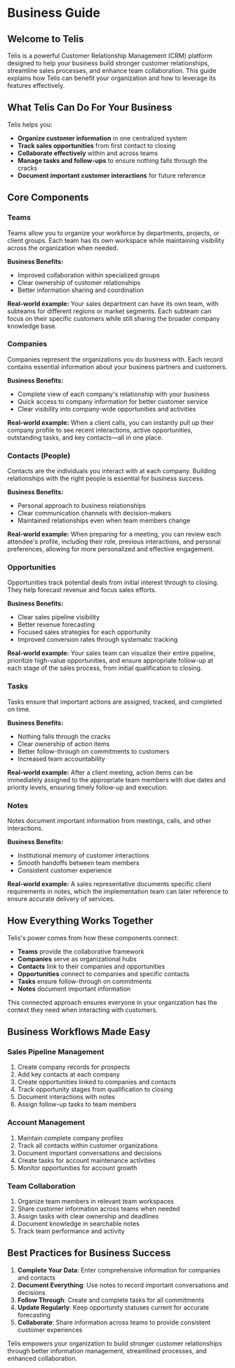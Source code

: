 # Business Guide

## Welcome to Telis

Telis is a powerful Customer Relationship Management (CRM) platform designed to help your business build stronger customer relationships, streamline sales processes, and enhance team collaboration. This guide explains how Telis can benefit your organization and how to leverage its features effectively.

## What Telis Can Do For Your Business

Telis helps you:
- **Organize customer information** in one centralized system
- **Track sales opportunities** from first contact to closing
- **Collaborate effectively** within and across teams
- **Manage tasks and follow-ups** to ensure nothing falls through the cracks
- **Document important customer interactions** for future reference

## Core Components

### Teams

Teams allow you to organize your workforce by departments, projects, or client groups. Each team has its own workspace while maintaining visibility across the organization when needed.

**Business Benefits:**
- Improved collaboration within specialized groups
- Clear ownership of customer relationships
- Better information sharing and coordination

**Real-world example:** Your sales department can have its own team, with subteams for different regions or market segments. Each subteam can focus on their specific customers while still sharing the broader company knowledge base.

### Companies

Companies represent the organizations you do business with. Each record contains essential information about your business partners and customers.

**Business Benefits:**
- Complete view of each company's relationship with your business
- Quick access to company information for better customer service
- Clear visibility into company-wide opportunities and activities

**Real-world example:** When a client calls, you can instantly pull up their company profile to see recent interactions, active opportunities, outstanding tasks, and key contacts—all in one place.

### Contacts (People)

Contacts are the individuals you interact with at each company. Building relationships with the right people is essential for business success.

**Business Benefits:**
- Personal approach to business relationships
- Clear communication channels with decision-makers
- Maintained relationships even when team members change

**Real-world example:** When preparing for a meeting, you can review each attendee's profile, including their role, previous interactions, and personal preferences, allowing for more personalized and effective engagement.

### Opportunities

Opportunities track potential deals from initial interest through to closing. They help forecast revenue and focus sales efforts.

**Business Benefits:**
- Clear sales pipeline visibility
- Better revenue forecasting
- Focused sales strategies for each opportunity
- Improved conversion rates through systematic tracking

**Real-world example:** Your sales team can visualize their entire pipeline, prioritize high-value opportunities, and ensure appropriate follow-up at each stage of the sales process, from initial qualification to closing.

### Tasks

Tasks ensure that important actions are assigned, tracked, and completed on time.

**Business Benefits:**
- Nothing falls through the cracks
- Clear ownership of action items
- Better follow-through on commitments to customers
- Increased team accountability

**Real-world example:** After a client meeting, action items can be immediately assigned to the appropriate team members with due dates and priority levels, ensuring timely follow-up and execution.

### Notes

Notes document important information from meetings, calls, and other interactions.

**Business Benefits:**
- Institutional memory of customer interactions
- Smooth handoffs between team members
- Consistent customer experience

**Real-world example:** A sales representative documents specific client requirements in notes, which the implementation team can later reference to ensure accurate delivery of services.

## How Everything Works Together

Telis's power comes from how these components connect:

- **Teams** provide the collaborative framework
- **Companies** serve as organizational hubs
- **Contacts** link to their companies and opportunities
- **Opportunities** connect to companies and specific contacts
- **Tasks** ensure follow-through on commitments
- **Notes** document important information

This connected approach ensures everyone in your organization has the context they need when interacting with customers.

## Business Workflows Made Easy

### Sales Pipeline Management

1. Create company records for prospects
2. Add key contacts at each company
3. Create opportunities linked to companies and contacts
4. Track opportunity stages from qualification to closing
5. Document interactions with notes
6. Assign follow-up tasks to team members

### Account Management

1. Maintain complete company profiles
2. Track all contacts within customer organizations
3. Document important conversations and decisions
4. Create tasks for account maintenance activities
5. Monitor opportunities for account growth

### Team Collaboration

1. Organize team members in relevant team workspaces
2. Share customer information across teams when needed
3. Assign tasks with clear ownership and deadlines
4. Document knowledge in searchable notes
5. Track team performance and activity

## Best Practices for Business Success

1. **Complete Your Data**: Enter comprehensive information for companies and contacts
2. **Document Everything**: Use notes to record important conversations and decisions
3. **Follow Through**: Create and complete tasks for all commitments
4. **Update Regularly**: Keep opportunity statuses current for accurate forecasting
5. **Collaborate**: Share information across teams to provide consistent customer experiences

Telis empowers your organization to build stronger customer relationships through better information management, streamlined processes, and enhanced collaboration. 
